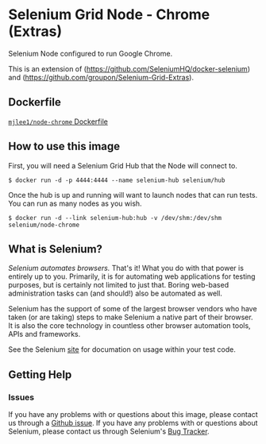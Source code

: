 # Selenium Grid Node - Chrome (Extras)

Selenium Node configured to run Google Chrome.

This is an extension of (https://github.com/SeleniumHQ/docker-selenium) and (https://github.com/groupon/Selenium-Grid-Extras).

## Dockerfile

[`mjlee1/node-chrome` Dockerfile](https://github.com/MJL33/DockerSeleniumGrid/blob/master/NodeChrome/Dockerfile)

## How to use this image

First, you will need a Selenium Grid Hub that the Node will connect to.

```
$ docker run -d -p 4444:4444 --name selenium-hub selenium/hub
```

Once the hub is up and running will want to launch nodes that can run tests. You can run as many nodes as you wish.

```
$ docker run -d --link selenium-hub:hub -v /dev/shm:/dev/shm selenium/node-chrome
```

## What is Selenium?
_Selenium automates browsers._ That's it! What you do with that power is entirely up to you. Primarily, it is for automating web applications for testing purposes, but is certainly not limited to just that. Boring web-based administration tasks can (and should!) also be automated as well.

Selenium has the support of some of the largest browser vendors who have taken (or are taking) steps to make Selenium a native part of their browser. It is also the core technology in countless other browser automation tools, APIs and frameworks.

See the Selenium [site](http://docs.seleniumhq.org/) for documation on usage within your test code.

## Getting Help
### Issues

If you have any problems with or questions about this image, please contact us through a [Github issue](https://github.com/SeleniumHQ/docker-selenium/issues). If you have any problems with or questions about Selenium, please contact us through Selenium's [Bug Tracker](https://github.com/SeleniumHQ/selenium/issues).
